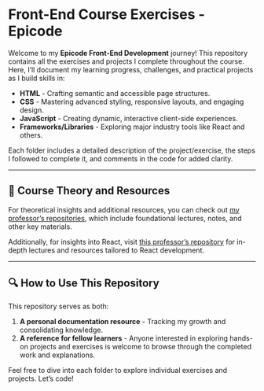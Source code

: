 # Front-End Course Exercises - Epicode

Welcome to my **Epicode Front-End Development** journey! This repository contains all the exercises and projects I complete throughout the course. Here, I’ll document my learning progress, challenges, and practical projects as I build skills in:

- **HTML** - Crafting semantic and accessible page structures.
- **CSS** - Mastering advanced styling, responsive layouts, and engaging design.
- **JavaScript** - Creating dynamic, interactive client-side experiences.
- **Frameworks/Libraries** - Exploring major industry tools like React and others.

Each folder includes a detailed description of the project/exercise, the steps I followed to complete it, and comments in the code for added clarity.

---

## 📘 Course Theory and Resources

For theoretical insights and additional resources, you can check out [my professor’s repositories](https://github.com/dadegi?tab=repositories), which include foundational lectures, notes, and other key materials.  

Additionally, for insights into React, visit [this professor’s repository](https://github.com/irvelervel?tab=repositories) for in-depth lectures and resources tailored to React development.

---

## 🔍 How to Use This Repository
This repository serves as both:

1. **A personal documentation resource** - Tracking my growth and consolidating knowledge.
2. **A reference for fellow learners** - Anyone interested in exploring hands-on projects and exercises is welcome to browse through the completed work and explanations.

Feel free to dive into each folder to explore individual exercises and projects. Let’s code!


